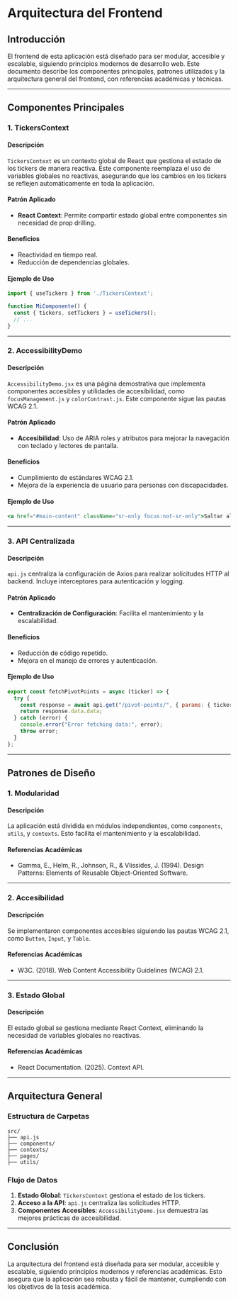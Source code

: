 # Arquitectura del Frontend

## Introducción
El frontend de esta aplicación está diseñado para ser modular, accesible y escalable, siguiendo principios modernos de desarrollo web. Este documento describe los componentes principales, patrones utilizados y la arquitectura general del frontend, con referencias académicas y técnicas.

---

## Componentes Principales

### **1. TickersContext**
#### **Descripción**
`TickersContext` es un contexto global de React que gestiona el estado de los tickers de manera reactiva. Este componente reemplaza el uso de variables globales no reactivas, asegurando que los cambios en los tickers se reflejen automáticamente en toda la aplicación.

#### **Patrón Aplicado**
- **React Context**: Permite compartir estado global entre componentes sin necesidad de prop drilling.

#### **Beneficios**
- Reactividad en tiempo real.
- Reducción de dependencias globales.

#### **Ejemplo de Uso**
```jsx
import { useTickers } from './TickersContext';

function MiComponente() {
  const { tickers, setTickers } = useTickers();
  // ...
}
```

---

### **2. AccessibilityDemo**
#### **Descripción**
`AccessibilityDemo.jsx` es una página demostrativa que implementa componentes accesibles y utilidades de accesibilidad, como `focusManagement.js` y `colorContrast.js`. Este componente sigue las pautas WCAG 2.1.

#### **Patrón Aplicado**
- **Accesibilidad**: Uso de ARIA roles y atributos para mejorar la navegación con teclado y lectores de pantalla.

#### **Beneficios**
- Cumplimiento de estándares WCAG 2.1.
- Mejora de la experiencia de usuario para personas con discapacidades.

#### **Ejemplo de Uso**
```jsx
<a href="#main-content" className="sr-only focus:not-sr-only">Saltar al contenido principal</a>
```

---

### **3. API Centralizada**
#### **Descripción**
`api.js` centraliza la configuración de Axios para realizar solicitudes HTTP al backend. Incluye interceptores para autenticación y logging.

#### **Patrón Aplicado**
- **Centralización de Configuración**: Facilita el mantenimiento y la escalabilidad.

#### **Beneficios**
- Reducción de código repetido.
- Mejora en el manejo de errores y autenticación.

#### **Ejemplo de Uso**
```javascript
export const fetchPivotPoints = async (ticker) => {
  try {
    const response = await api.get("/pivot-points/", { params: { ticker } });
    return response.data.data;
  } catch (error) {
    console.error("Error fetching data:", error);
    throw error;
  }
};
```

---

## Patrones de Diseño

### **1. Modularidad**
#### **Descripción**
La aplicación está dividida en módulos independientes, como `components`, `utils`, y `contexts`. Esto facilita el mantenimiento y la escalabilidad.

#### **Referencias Académicas**
- Gamma, E., Helm, R., Johnson, R., & Vlissides, J. (1994). Design Patterns: Elements of Reusable Object-Oriented Software.

---

### **2. Accesibilidad**
#### **Descripción**
Se implementaron componentes accesibles siguiendo las pautas WCAG 2.1, como `Button`, `Input`, y `Table`.

#### **Referencias Académicas**
- W3C. (2018). Web Content Accessibility Guidelines (WCAG) 2.1.

---

### **3. Estado Global**
#### **Descripción**
El estado global se gestiona mediante React Context, eliminando la necesidad de variables globales no reactivas.

#### **Referencias Académicas**
- React Documentation. (2025). Context API.

---

## Arquitectura General

### **Estructura de Carpetas**
```plaintext
src/
├── api.js
├── components/
├── contexts/
├── pages/
├── utils/
```

### **Flujo de Datos**
1. **Estado Global**: `TickersContext` gestiona el estado de los tickers.
2. **Acceso a la API**: `api.js` centraliza las solicitudes HTTP.
3. **Componentes Accesibles**: `AccessibilityDemo.jsx` demuestra las mejores prácticas de accesibilidad.

---

## Conclusión
La arquitectura del frontend está diseñada para ser modular, accesible y escalable, siguiendo principios modernos y referencias académicas. Esto asegura que la aplicación sea robusta y fácil de mantener, cumpliendo con los objetivos de la tesis académica.
